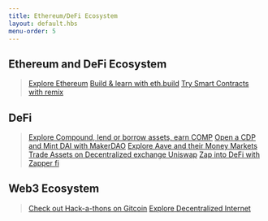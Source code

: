 ```yaml
---
title: Ethereum/DeFi Ecosystem
layout: default.hbs
menu-order: 5
---
```


## Ethereum and DeFi Ecosystem

> <a href='https://ethereum.org/'>Explore Ethereum</a>
> <a href='https://eth.build/'>Build & learn with eth.build</a>
> <a href='https://remix.ethereum.org/'>Try Smart Contracts with remix</a>

## DeFi

> <a href='compound.finance'>Explore Compound, lend or borrow assets, earn COMP</a>
> <a href='oasis.app'>Open a CDP and Mint DAI with MakerDAO</a>
> <a href='aave.com'>Explore Aave and their Money Markets</a>
> <a href='uniswap.exchange'>Trade Assets on Decentralized exchange Uniswap</a>
> <a href='zapper.fi'>Zap into DeFi with Zapper fi</a>


## Web3 Ecosystem

> <a href='gitcoin.co'>Check out Hack-a-thons on Gitcoin</a>
> <a href='ipfs.io'>Explore Decentralized Internet</a>





